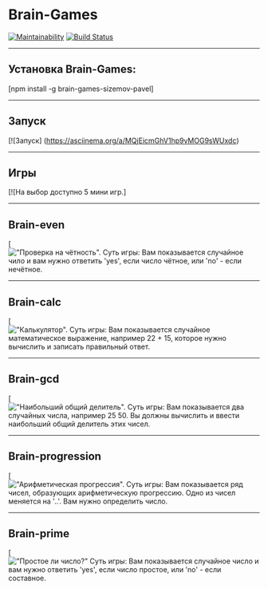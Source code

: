# Brain-Games
[![Maintainability](https://api.codeclimate.com/v1/badges/a99a88d28ad37a79dbf6/maintainability)](https://codeclimate.com/github/codeclimate/codeclimate/maintainability)
[![Build Status](https://travis-ci.org/SizemovPavel/Brain-Games.svg?branch=main)](https://travis-ci.org/SizemovPavel/Brain-Games)

____
## Установка Brain-Games:
[npm install -g brain-games-sizemov-pavel]

____
## Запуск 
[![Запуск] (https://asciinema.org/a/MQjEicmGhV1hp9vMOG9sWUxdc)

____
## Игры
[![На выбор доступно 5 мини игр.]

____
## Brain-even
[!["Проверка на чётность". Суть игры: Вам показывается случайное чило и вам нужно ответить 'yes', если число чётное, или 'no' - если нечётное.](https://asciinema.org/a/ehBhbyRelek8KrgiMl6Au1pYz)

____
## Brain-calc
[!["Калькулятор". Суть игры: Вам показывается случайное математическое выражение, например 22 + 15, которое нужно вычислить и записать правильный ответ.](https://asciinema.org/a/TZY6geA2xCn3oDGXDgM6YI6AJ)

____
## Brain-gcd
[!["Наибольший общий делитель". Суть игры: Вам показывается два случайных числа, например 25 50. Вы должны вычислить и ввести наибольший общий делитель этих чисел.](https://asciinema.org/a/Rem5gWppCcYTbQ45PDOIuoeCX)

____
## Brain-progression
[!["Арифметическая прогрессия". Суть игры: Вам показывается ряд чисел, образующих арифметическую прогрессию. Одно из чисел меняется на '..'. Вам нужно определить число.](https://asciinema.org/a/U0F7HoSrAzQhYJ9u6C3KScldC)

____
## Brain-prime
[!["Простое ли число?" Суть игры: Вам показывается случайное число и вам нужно ответить 'yes', если число простое, или 'no' - если составное.](https://asciinema.org/a/WEQpczN8SLO2h22fB83vr37Em)